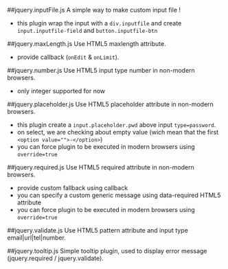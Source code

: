 ##jquery.inputFile.js
A simple way to make custom input file !
* this plugin wrap the input with a `div.inputfile` and create `input.inputfile-field` and `button.inputfile-btn`


##jquery.maxLength.js
Use HTML5 maxlength attribute.
* provide callback (`onEdit` & `onLimit`).


##jquery.number.js
Use HTML5 input type number in non-modern browsers.
* only integer supported for now


##jquery.placeholder.js
Use HTML5 placeholder attribute in non-modern browsers.
* this plugin create a `input.placeholder.pwd` above input `type=password`.
* on select, we are checking about empty value (wich mean that the first `<option value="">-</option>`)
* you can force plugin to be executed in modern browsers using `override=true`


##jquery.required.js
Use HTML5 required attribute in non-modern browsers.
* provide custom fallback using callback
* you can specify a custom generic message using data-required HTML5 attribute
* you can force plugin to be executed in modern browsers using `override=true`


##jquery.validate.js
Use HTML5 pattern attribute and input type email|url|tel|number.


##jquery.tooltip.js
Simple tooltip plugin, used to display error message (jquery.required / jquery.validate).

